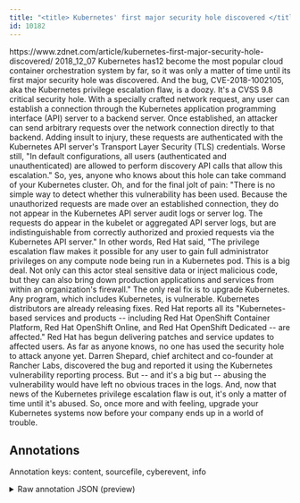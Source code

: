 ```yaml
---
title: "<title> Kubernetes' first major security hole discovered </title>"
id: 10182
---
```


<title> Kubernetes' first major security hole discovered </title>
<source> https://www.zdnet.com/article/kubernetes-first-major-security-hole-discovered/ </source>
<date> 2018_12_07 </date>
<text>
Kubernetes has12 become the most popular cloud container orchestration system by far, so it was only a matter of time until its first major security hole was discovered. And the bug, CVE-2018-1002105, aka the Kubernetes privilege escalation flaw, is a doozy. It's a CVSS 9.8 critical security hole.
With a specially crafted network request, any user can establish a connection through the Kubernetes application programming interface (API) server to a backend server. Once established, an attacker can send arbitrary requests over the network connection directly to that backend. Adding insult to injury, these requests are authenticated with the Kubernetes API server's Transport Layer Security (TLS) credentials.
Worse still, "In default configurations, all users (authenticated and unauthenticated) are allowed to perform discovery API calls that allow this escalation." So, yes, anyone who knows about this hole can take command of your Kubernetes cluster.
Oh, and for the final jolt of pain: "There is no simple way to detect whether this vulnerability has been used. Because the unauthorized requests are made over an established connection, they do not appear in the Kubernetes API server audit logs or server log. The requests do appear in the kubelet or aggregated API server logs, but are indistinguishable from correctly authorized and proxied requests via the Kubernetes API server."
In other words, Red Hat said, "The privilege escalation flaw makes it possible for any user to gain full administrator privileges on any compute node being run in a Kubernetes pod. This is a big deal. Not only can this actor steal sensitive data or inject malicious code, but they can also bring down production applications and services from within an organization's firewall."
The only real fix is to upgrade Kubernetes.
Any program, which includes Kubernetes, is vulnerable. Kubernetes distributors are already releasing fixes.
Red Hat reports all its "Kubernetes-based services and products -- including Red Hat OpenShift Container Platform, Red Hat OpenShift Online, and Red Hat OpenShift Dedicated -- are affected." Red Hat has begun delivering patches and service updates to affected users.
As far as anyone knows, no one has used the security hole to attack anyone yet. Darren Shepard, chief architect and co-founder at Rancher Labs, discovered the bug and reported it using the Kubernetes vulnerability reporting process.
But -- and it's a big but -- abusing the vulnerability would have left no obvious traces in the logs. And, now that news of the Kubernetes privilege escalation flaw is out, it's only a matter of time until it's abused.
So, once more and with feeling, upgrade your Kubernetes systems now before your company ends up in a world of trouble.
</text>



## Annotations

Annotation keys: content, sourcefile, cyberevent, info

<details>
<summary>Raw annotation JSON (preview)</summary>

```json
{
  "content": "Kubernetes has12 become the most popular cloud container orchestration system by far, so it was only a matter of time until its first major security hole was discovered. And the bug, CVE-2018-1002105, aka the Kubernetes privilege escalation flaw, is a doozy. It's a CVSS 9.8 critical security hole. With a specially crafted network request, any user can establish a connection through the Kubernetes application programming interface (API) server to a backend server. Once established, an attacker can send arbitrary requests over the network connection directly to that backend. Adding insult to injury, these requests are authenticated with the Kubernetes API server's Transport Layer Security (TLS) credentials. Worse still, \"In default configurations, all users (authenticated and unauthenticated) are allowed to perform discovery API calls that allow this escalation.\" So, yes, anyone who knows about this hole can take command of your Kubernetes cluster. Oh, and for the final jolt of pain: \"There is no simple way to detect whether this vulnerability has been used. Because the unauthorized requests are made over an established connection, they do not appear in the Kubernetes API server audit logs or server log. The requests do appear in the kubelet or aggregated API server logs, but are indistinguishable from correctly authorized and proxied requests via the Kubernetes API server.\" In other words, Red Hat said, \"The privilege escalation flaw makes it possible for any user to gain full administrator privileges on any compute node being run in a Kubernetes pod. This is a big deal. Not only can this actor steal sensitive data or inject malicious code, but they can also bring down production applications and services from within an organization's firewall.\" The only real fix is to upgrade Kubernetes. Any program, which includes Kubernetes, is vulnerable. Kubernetes distributors are already releasing fixes. Red Hat reports all its \"Kubernetes-based services and products -- including Red Hat OpenShift Container Platform, Red Hat OpenShift Online, and Red Hat OpenShift Dedicated -- are affected.\" Red Hat has begun delivering patches and service updates to affected users. As far as anyone knows, no one has used the security hole to attack anyone yet. Darren Shepard, chief architect and co-founder at Rancher Labs, discovered the bug and reported it using the Kubernetes vulnerability reporting process. But -- and it's a big but -- abusing the vulnerability would have left no obvious traces in the logs. And, now that news of the Kubernetes privilege escalation flaw is out, it's only a matter of time until it's abused. So, once more and with feeling, upgrade your Kubernetes systems now before your company ends up in a world of trouble.",
  "sourcefile": "10182.txt",
  "cyberevent": {
    "hopper": [
      {
        "index": 0,
        "relation": "Same",
        "events": [
          {
            "index": "E6",
            "type": "Vulnerability-related",
            "realis": "Actual",
            "nugget": {
              "startOffset": 2338,
              "index": "T19",
              "endOffset": 2348,
              "text": "discovered"
            },
            "argument": [
              {
                "index": "T23",
                "text": "Darren Shepard",
                "endOffset": 2288,
                "role": {
                  "type": "Discoverer"
                },
                "startOffset": 2274,
                "type": "Person"
              },
              {
                "index": "T20",
                "text": "the bug",
                "endOffset": 2356,
                "role": {
                  "type": "Vulnerability"
                },
                "startOffset": 2349,
                "type": "Vulnerability"
              }
            ],
            "subtype": "DiscoverVulnerability"
          },
          {
            "nugget": {
              "startOffset": 2361,
              "i
```
</details>
